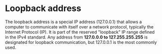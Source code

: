 
# Loopback address

The loopback address is a special IP address (127.0.0.1) that allows a computer to communicate with itself over a network protocol, typically the Internet Protocol (IP). It is part of the reserved "loopback" IP range defined in the IPv4 standard. Any address from **127.0.0.0 to 127.255.255.255** is designated for loopback communication, but 127.0.0.1 is the most commonly used.